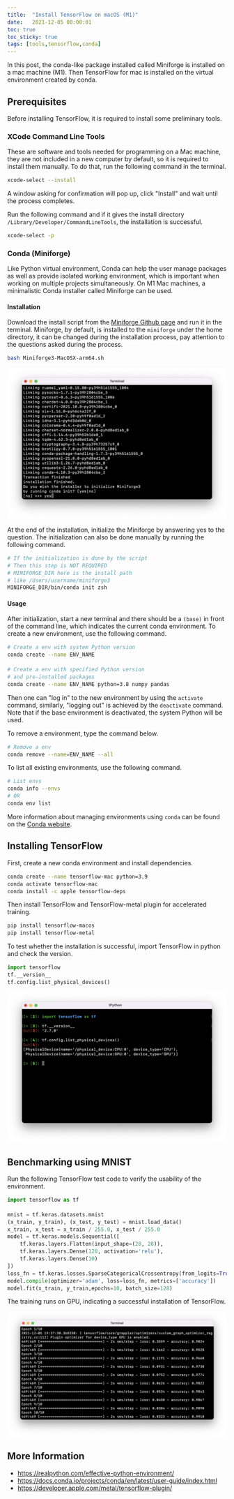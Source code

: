 ```yaml
---
title:  "Install TensorFlow on macOS (M1)"
date:   2021-12-05 00:00:01
toc: true
toc_sticky: true
tags: [tools,tensorflow,conda]
---
```


In this post, the conda-like package installed called Miniforge is installed on a mac machine (M1). Then TensorFlow for mac is installed on the virtual environment created by conda.

## Prerequisites

Before installing TensorFlow, it is required to install some preliminary tools.

### XCode Command Line Tools

These are software and tools needed for programming on a Mac machine, they are not included in a new computer by default, so it is required to install them manually. To do that, run the following command in the terminal.

```bash
xcode-select --install
```

A window asking for confirmation will pop up, click "Install" and wait until the process completes.

Run the following command and if it gives the install directory `/Library/Developer/CommandLineTools`, the installation is successful.

```bash
xcode-select -p
```

### Conda (Miniforge)

Like Python virtual environment, Conda can help the user manage packages as well as provide isolated working environment, which is important when working on multiple projects simultaneously. On M1 Mac machines, a minimalistic Conda installer called Miniforge can be used.

#### Installation

Download the install script from the [Miniforge Github page](https://github.com/conda-forge/miniforge#download) and run it in the terminal. Miniforge, by default, is installed to the `miniforge` under the home directory, it can be changed during the installation process, pay attention to the questions asked during the process.

```bash
bash Miniforge3-MacOSX-arm64.sh
```

![Answering yes to allow conda init](/assets/images/20211205/conda_init.png)



At the end of the installation, initialize the Miniforge by answering yes to the question. The initialization can also be done manually by running the following command.

```bash
# If the initialization is done by the script
# Then this step is NOT REQUIRED
# MINIFORGE_DIR here is the install path
# like /Users/username/miniforge3
MINIFORGE_DIR/bin/conda init zsh
```


#### Usage

After initialization, start a new terminal and there should be a `(base)` in front of the command line, which indicates the current conda environment. To create a new environment, use the following command.

```bash
# Create a env with system Python version
conda create --name ENV_NAME

# Create a env with specified Python version
# and pre-installed packages
conda create --name ENV_NAME python=3.8 numpy pandas
```

Then one can "log in" to the new environment by using the `activate` command, similarly, "logging out" is achieved by the `deactivate` command. Note that if the base environment is deactivated, the system Python will be used.

To remove a environment, type the command below.

```bash
# Remove a env
conda remove --name=ENV_NAME --all
```

To list all existing environments, use the following command.

```bash
# List envs
conda info --envs
# OR
conda env list
```

More information about managing environments using `conda` can be found on the [Conda website](https://conda.io/projects/conda/en/latest/user-guide/tasks/manage-environments.html).

## Installing TensorFlow

First, create a new conda environment and install dependencies.

```bash
conda create --name tensorflow-mac python=3.9
conda activate tensorflow-mac
conda install -c apple tensorflow-deps
```

Then install TensorFlow and TensorFlow-metal plugin for accelerated training.

```bash
pip install tensorflow-macos
pip install tensorflow-metal
```

To test whether the installation is successful, import TensorFlow in python and check the version.

```python
import tensorflow
tf.__version__
tf.config.list_physical_devices()
```



![TensorFlow version](/assets/images/20211205/tf_version.png)



## Benchmarking using MNIST


Run the following TensorFlow test code to verify the usability of the environment.

```python
import tensorflow as tf

mnist = tf.keras.datasets.mnist
(x_train, y_train), (x_test, y_test) = mnist.load_data()
x_train, x_test = x_train / 255.0, x_test / 255.0
model = tf.keras.models.Sequential([
    tf.keras.layers.Flatten(input_shape=(28, 28)),
    tf.keras.layers.Dense(128, activation='relu'),
    tf.keras.layers.Dense(10)
])
loss_fn = tf.keras.losses.SparseCategoricalCrossentropy(from_logits=True)
model.compile(optimizer='adam', loss=loss_fn, metrics=['accuracy'])
model.fit(x_train, y_train,epochs=10, batch_size=128)
```

The training runs on GPU, indicating a successful installation of TensorFlow.


![GPU benchmark](/assets/images/20211205/gpu_benchmark.png)



## More Information

- <https://realpython.com/effective-python-environment/>
- <https://docs.conda.io/projects/conda/en/latest/user-guide/index.html>
- <https://developer.apple.com/metal/tensorflow-plugin/>

  
